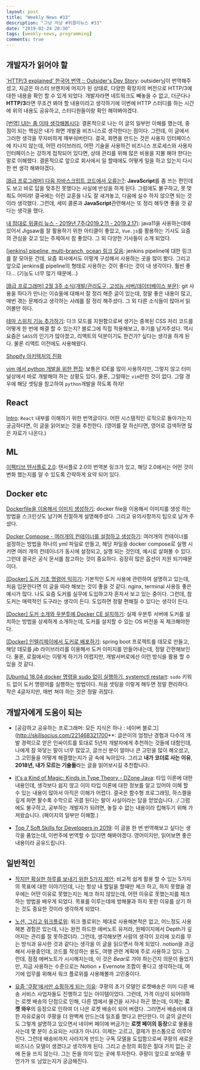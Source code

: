 ```yaml
---
layout: post
title: "Weekly News #33"
description: "그냥 저냥 #위클리뉴스 #33"
date: "2019-02-24 20:30"
tags: [weekly-news, programming]
comments: true
---
```


## 개발자가 읽어야 할

['HTTP/3 explained' 한국어 번역 :: Outsider's Dev Story](https://blog.outsider.ne.kr/1430): outsider님이 번역해주셨고, 지금은 마스터 브랜치에 머지가 된 상태로, 다양한 확장자의 버전으로 HTTP/3예 대한 내용을 확인 할 수 있게 되었다. 개발자라면 네트워크도 빼놓을 수 없고, 더군다나 **HTTP/3**라면 무조건 봐야 할 내용이라고 생각하기에 이번에 HTTP 스터디를 하는 시간에 위의 내용도 공유하고, 스터디원들이랑 확인 해야봐야겠다. 

[[번역] UI는 좀 이따 생각해봅시다](https://adhrinae.github.io/posts/ui-as-an-afterthought-kr): 결론적으로 나는 이 글의 일부만 이해를 했는데, 중점이 되는 핵심은 내가 화면 개발을 비즈니스로 생각한다는 점이다. 그런데, 이 글에서 그러한 생각을 무자비하게 깨부숴버린다. 결국, 화면을 만드는 것은 사용자 인터페이스에 지나지 않는데, 어떤 라이브러리, 어떤 기술을 사용하건 비즈니스 프로세스와 사용자 인터페이스는 강하게 접착되어 있다면, 상태 관리를 위해 많은 비용을 지불 해야 한다는 말로 이해했다. 결론적으로 앞으로 회사에서 일 할때에도 어떻게 일을 하고 있는지 다시 한 번 생각 해봐야겠다.

[[B급 프로그래머] 다음 자바스크립트 코드에서 오류는?](http://jhrogue.blogspot.com/2019/02/b.html): **JavaScript**를 좀 쓰는 편인데도 보고 바로 답을 맞추진 못했다는 사실에 반성을 하게 된다. 그럼에도 불구하고, 못 맞춰도 어떠랴! 결국에는 이런 교훈을 나도 잘 새겨놓고, 다음에 실수 하지 않으면 되는 것이라 생각했다. 그런데, 세미 콜론과 **JavaScript**관련해서는 또 정리 해두면 좋을 것 같다는 생각을 했다. 

[내 맘대로 위클리 뉴스 - 2019년 7주(2019.2.11 - 2019.2.17)](https://www.sangkon.com/2019/02/17/sigamdream_weekly_2019_7/): java11을 사용하는데에 있어서 Jigsaw를 잘 활용하기 위한 아티클이 좋았고, `Vue.js`를 활용하는 기사도 요즘의 관심을 갖고 있는 주제여서 참 좋았다. 그 외 다양한 기사들이 소개 되었다. 

[[jenkins] pipeline, multi-branch, ocean 링크 모음](https://knight76.tistory.com/3913): jenkins pipeline에 대한 링크를 잘 모아둔 건데, 요즘 회사에서도 이렇게 구성해서 사용하는 곳을 많이 봤다. 그리고 앞으로 jenkins를 pipeline의 형태로 사용하는 것이 좋다는 것이 내 생각이다. 훨씬 좋다... (기능도 너무 많기 때문에...)

[[B급 프로그래머] 2월 3주 소식(개발/관리도구, 고성능 서버/데이터베이스 부문)](http://jhrogue.blogspot.com/2019/02/b-2-3.html): git 사용을 하다가 만나는 이슈들에 대해서 잘 정리 해준 글이 있는데, 정말 좋은 내용이 많고, 매번 겪는 문제라고 생각하는 사례를 잘 정리 해주셨다. 그 외 다른 소식들이 많아서 읽어볼만 하다. 

[테마 스위치 기능 추가하기](https://jbee.io/web/apply-theme-to-web/): 다크 모드를 지원함으로써 생기는 중복된 CSS 처리 코드를 어떻게 한 번에 해결 할 수 있는지? 블로그에 직접 적용해보고, 후기를 남겨주셨다. 역시 요즘은 `SASS`의 인기가 많아졌고, 리액트의 덕분이기도 한건가? 싶다는 생각을 하게 된다. 물론 리액트 이전에도 사용해왔다. 

[Shopify 아키텍처의 진화](https://blog.gaerae.com/2019/02/evolution-of-shopifys-architecture.html?utm_source=feedburner&utm_medium=feed&utm_campaign=Feed%3A+GaeraeBlog+%28%EA%B0%9C%EB%B0%9C%EC%9E%90%EC%8A%A4%EB%9F%BD%EB%8B%A4%29)

[vim 에서 python 개발을 위한 편집](http://mcchae.egloos.com/11321964): 보통은 IDE를 많이 사용하지만, 그렇지 않고 터미널상에서 바로 개발해야 하는 상황도 있다. 물론, 그럴때는 `vim`만한 것이 없다. 그럴 경우에 해당 셋팅을 참고하여 `python`개발을 하도록 하자!

## React

[Intro](https://t.co/67NQF1etVJ): `React` 내부를 이해하기 위한 번역글이다. 어떤 시스템적인 로직으로 돌아가는지 궁금하다면, 이 글을 읽어보는 것을 추천한다. (영어를 잘 하신다면, 영어로 검색하면 많은 자료가 나온다.)

## ML

[이펙티브 텐서플로 2.0](https://tensorflow.blog/2019/02/21/%EC%9D%B4%ED%8E%99%ED%8B%B0%EB%B8%8C-%ED%85%90%EC%84%9C%ED%94%8C%EB%A1%9C-2-0/): 텐서플로 2.0의 번역본 링크가 있고, 해당 2.0에서는 어떤 것이 변화 했는지를 알 수 있도록 간략하게 요약 되어 있다. 

## Docker etc

[Dockerfile을 이용해서 이미지 생성하기](http://sqlmvp.kr/221466141701): docker file을 이용해서 이미지를 생성 하는 방법을 스크린샷도 남기며 친절하게 설명해주셨다. 그리고 유의사항까지 팁으로 남겨 주셨다. 

[Docker Compose - 여러개의 컨테이너를 설정하고 생성하기](http://sqlmvp.kr/221468557041): 여러개의 컨테이너를 설정하는 방법을 하나의 yml 파일로 만들고, 해당 파일을 docker compose로 실행 시키면 여러 개의 컨테이너가 동시에 설정되고, 실행 되는 것인데, 예시로 살펴볼 수 있다. 그런데 결국은 공식 문서를 참고하는 것이 중요하다. 굉장히 많은 옵션이 지원 되기때문이다. 

[[Docker] 도커 기초 명령어 익히기](https://www.bsidesoft.com/?p=7851): 기본적인 도커 사용에 관련하여 설명하고 있는데, 처음 입문한다면 이 글을 따라 해보는 것이 좋을 것 같다. nginx, terminal 사용등 좋은 예시가 많다. 나도 요즘 도커를 실무에 도입하고자 혼자서 보고 있는 중이다. 그런데, 참 도커는 매력적인 도구라는 생각이 든다. 도입하면 정말 편해질 수 있다는 생각이 든다. 

[[Docker] 도커 소개와 우분투에 Docker CE 설치하기](https://www.bsidesoft.com/?p=7820): 실제 우분투 서버에 도커를 설치하는 방법을 상세하게 소개하는데, 도커를 설치할 수 있는 OS 버전을 꼭 체크해야한다.  

[[Docker] 인텔리제이에서 도커로 배포하기](https://www.bsidesoft.com/?p=7871): spring boot 프로젝트를 데모로 만들고, 해당 데모를 *jib* 라이브러리를 이용해서 도커 이미지를 만들어내는데, 정말 간편해보인다. 물론, 로컬에서는 이렇게 하기가 어렵지만, 개발서버로에선 이런 방식을 활용 할 수 있을 것 같다. 

[[Ubuntu] 18.04 docker 명령을 sudo 없이 실행하기, systemctl restart](http://mcchae.egloos.com/11322041): `sudo` 키워드 없이 도커 명령어를 실행하는 방법이다. 처음 셋팅을 이렇게 해두면 정말 편리하다. 작은 4글자지만, 매번 쳐야 하는 것은 정말 귀찮다.

## 개발자에게 도움이 되는

* [공감하고 공유하는 프로그래머: 모든 지식은 하나 : 네이버 블로그](http://skillsocius.com/221468321700**: 글쓴이의 엄청난 경험과 다수의 개발 경력으로 얻은 인싸이트를 토대로 5년차 개발자에게 추천하는 것들에 대함인데, 나에게 참 와닿는 말이 너무 많았고, 글쓰신 분이 얼마나 큰 고민을 많이 해오셨고, 그 고민들을 어떻게 해결했는지가 글 속에 녹아있다. 그리고 **내가 코더로 사는 이유**, **2018년, 내가 모르는 기술들**라는 글을 읽어보시길 추천합니다. 

* [It's a Kind of Magic: Kinds in Type Theory - DZone Java](https://dzone.com/articles/its-a-kind-of-magic-kinds-in-type-theory?utm_medium=feed&utm_source=feedpress.me&utm_campaign=Feed:%20dzone%2Fjava): 타입 이론에 대한 내용인데, 생각보다 쉽지 않고 이미 타입 이론에 대한 정보를 알고 있어야 이해 할 수 있는 내용이 많아서 아직은 이해가 어렵다. 결국은 함수형 프로그래밍, 하스켈을 깊게 파면 팔수록 수학으로 귀결 된다는 말이 사실이라는 답을 얻었습니다. :/ 그럼에도 불구하고, 공부하는 개발자가 되려면, 놓칠 수 없는 내용이라 킵해두기 위해 가져왔습니다. (페이지의 일부만 이해함.)

* [Top 7 Soft Skills for Developers in 2019](https://www.javacodegeeks.com/2019/02/7-soft-skills-developers-2019.html): 이 글을 한 번 번역해보고 싶다는 생각을 품었는데, 이번주에 번역할 수 있다면 해봐야겠다. 영어이지만, 읽어보면 좋은 내용이라 공유드립니다. 

## 일반적인

* [작지만 확실한 하루를 보내기 위한 5가지 제안](https://ppss.kr/archives/186438): 비교적 쉽게 활용 할 수 있는 5가지의 목표에 대한 이야기인데, 나는 항상 내 할일을 할때만 체크 하고, 하지 못했을 경우에는 어떤 이유로 못했는지는 체크 하지 않았는데, 어떤 이유로 못했는지를 체크 하는 방법을 배우게 되었다. 목표를 이루는데에 방해물과 하지 못한 이유를 상기 하는 것도 중요한 것이라 생각하게 되었다. 

* [노션, 그리고 워크플로위](https://ppss.kr/archives/186430): 워크 플로위는 제대로 사용해본적은 없고, 어느정도 사용해본 경험은 있는데, 나는 완전 하드한 에버노트 유저라, 원페이지에서 Depth가 깊어지는 관리를 잘 못하겠더라. 그런데, 생각해보면 사람의 생각이 꼬리에 꼬리를 무는 방식과 유사한 것과 같다는 생각을 이 글을 읽으면서 하게 되었다. *notion*을 과금해서 사용중인데, 코드를 작성하는 용도, 여행 관련 계획에 주로 사용하고 있다. 그런데, 점점 에버노트가 시시해지는데, 이 것은 *Bear*로 가야 하는건지 의문이 들었지만, 지금 사용하는 수준으로는 Notion + Evernote 조합이 좋다고 생각하는데, 여기에 업무를 위해서 워크 플로위를 사용해볼까 고민중이다.  

* [요즘 ‘쿠팡’에서만 쇼핑하게 되는 이유](https://ppss.kr/archives/187388): 쿠팡의 초기 모델인 로켓배송은 이미 다른 배송 서비스 사업자들도 진행하고 있는 아이템이었다. 그런데, 가격 이상이 되어야하는 로켓 배송의 단점으로 인해, 다른 앱에서 물건을 사거나 하곤 했는데, 이제는 **로켓 와우**의 등장으로 인하여 더 나은 로켓 배송이 되어 버렸다. 그러면서 배송비에 대한 자유로움이 쿠팡을 더 완벽케 만드는데 일조를 했다고 판단한다. 이 글의 글쓴이도 그렇게 설명하고 있으면서 네이버 페이에 버금가는 **로켓 페이의 등장**으로 물품을 사는데 몇 분이 소요되는 시대가 아니다. 이제는 고르고, 결제가 원스톱으로 이루어진다. 그런데 배송비까지 사라지게 만드는 구독 모델을 도입함으로써 쿠팡의 새로운 비즈니스 모델이 생겼다고 생각하게 된다. 그리고 손정의 회장은 절대 가치 없는 곳에 돈을 쓰지 않는다. 그는 돈을 의미 있는 곳에 투자한다. 쿠팡이 앞으로 보여줄 무언가가 또 남았는지가 궁금해진다. 
